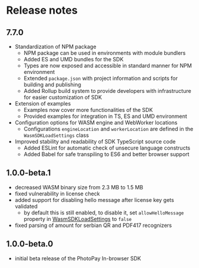 # Release notes

## 7.7.0

- Standardization of NPM package
    - NPM package can be used in environments with module bundlers
    - Added ES and UMD bundles for the SDK
    - Types are now exposed and accessible in standard manner for NPM environment
    - Extended `package.json` with project information and scripts for building and publishing
    - Added Rollup build system to provide developers with infrastructure for easier customization of SDK
- Extension of examples
    - Examples now cover more functionalities of the SDK
    - Provided examples for integration in TS, ES and UMD environment
- Configuration options for WASM engine and WebWorker locations
    - Configurations `engineLocation` and `workerLocation` are defined in the `WasmSDKLoadSettings` class
- Improved stability and readability of SDK TypeScript source code
    - Added ESLint for automatic check of unsecure language constructs
    - Added Babel for safe transpiling to ES6 and better browser support

## 1.0.0-beta.1

- decreased WASM binary size from 2.3 MB to 1.5 MB
- fixed vulnerability in license check
- added support for disabling hello message after license key gets validated
    - by default this is still enabled, to disable it, set `allowHelloMessage` property in [WasmSDKLoadSettings](src/MicroblinkSDK/WasmLoadSettings.ts) to `false`
- fixed parsing of amount for serbian QR and PDF417 recognizers

## 1.0.0-beta.0

- initial beta release of the PhotoPay In-browser SDK
